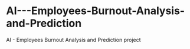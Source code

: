 # AI---Employees-Burnout-Analysis-and-Prediction
AI  - Employees Burnout Analysis and Prediction project 

